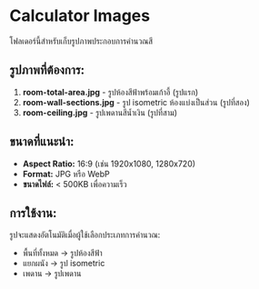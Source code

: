 # Calculator Images

โฟลเดอร์นี้สำหรับเก็บรูปภาพประกอบการคำนวณสี

## รูปภาพที่ต้องการ:

1. **room-total-area.jpg** - รูปห้องสีฟ้าพร้อมเก้าอี้ (รูปแรก)
2. **room-wall-sections.jpg** - รูป isometric ห้องแบ่งเป็นส่วน (รูปที่สอง)  
3. **room-ceiling.jpg** - รูปเพดานสีน้ำเงิน (รูปที่สาม)

## ขนาดที่แนะนำ:
- **Aspect Ratio:** 16:9 (เช่น 1920x1080, 1280x720)
- **Format:** JPG หรือ WebP
- **ขนาดไฟล์:** < 500KB เพื่อความเร็ว

## การใช้งาน:
รูปจะแสดงอัตโนมัติเมื่อผู้ใช้เลือกประเภทการคำนวณ:
- พื้นที่ทั้งหมด → รูปห้องสีฟ้า
- แยกผนัง → รูป isometric  
- เพดาน → รูปเพดาน 